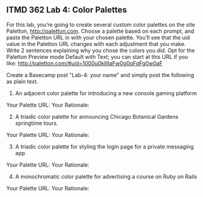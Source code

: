 ## ITMD 362 Lab 4: Color Palettes

For this lab, you’re going to create several custom color palettes on the site 
Paletton, http://paletton.com. Choose a palette based on each prompt, and paste 
the Paletton URL in with your chosen palette. You’ll see that the uid value in 
the Paletton URL changes with each adjustment that you make. Write 2 sentences 
explaining why you chose the colors you did. Opt for the Paletton Preview mode 
Default with Text; you can start at this URL if you like: 
http://paletton.com/#uid=1000u0kllllaFw0g0qFqFg0w0aF

Create a Basecamp post "Lab-4: your name" and simply post the following as plain text. 

1. An adjacent color palette for introducing a new console gaming platform

Your Palette URL:
Your Rationale:

2. A triadic color palette for announcing Chicago Botanical Gardens springtime tours.

Your Palette URL:
Your Rationale:

3. A triadic color palette for styling the login page for a private messaging app

Your Palette URL:
Your Rationale:

4. A monochromatic color palette for advertising a course on Ruby on Rails

Your Palette URL:
Your Rationale:

